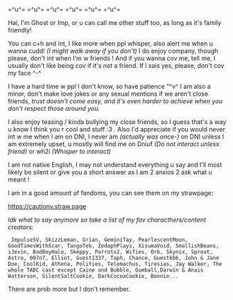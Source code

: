   =^u^= =^u^= =^u^= =^u^= =^u^= =^u^=

 Hai, I'm Ghost or Imp, or u can call me other stuff too, as long as it's family friendly!

  You can c+h and int, I like more when ppl whisper, also alert me when u wanna cudd! _(I might walk away if you don't)_ I do enjoy company, though please, don't int when I'm w friends ! And if you wanna cov me, tell me, I usually don't like being cov if it's not a friend. If I sais yes, please, don't cov my face ^-^

I have a hard time w ppl I don't know, so have patience "^v^
 I am also a minor, don't make love jokes or any sexual mentions if we aren't close friends, _trust doesn't come easy, and it's even harder to achieve when you don't respect those around you._

I also enjoy teasing / kinda bullying my close friends, so I guess that's a way u know I think you r cool and stuff :3 . Also I'd appreciate if you would never int w me when I am on DNI, I never am _(actually was once-)_ on DNI unless I am extremely upset, u mostly will find me on Dniuf _(Do not interact unless friend)_ or wh2i _(Whisper to interact)_

 I am not native English, I may not understand everything u say and I'll most likely be silent or give you a short answer as I am 2 anxios 2 ask what u meant !

   I am in a good amount of fandoms, you can see them on my strawpage:

   https://cautionv.straw.page

  _Idk what to say anymore so take a list of my fav characthers/content creators:_

     ImpulseSV, SkizzLeman, Grian, GeminiTay, PearlescentMoon, GoodTimesWithScar, TangoTek, ZedaphPlays, XisumaVoid, SmallishBeans, iJevin, BadBoyHalo, Skeppy, Parrotx2, Wifies, Orb, Skynix, Sprout, Astro, 007n7, Elliot, Guest1337, Taph, Chance, Guest666, John & Jane Doe, CoolKid, Athena, Polities, Telemachus, Tiresias, Jay Walker, The whole TADC cast except Caine and Bubble, Gumball,Darwin & Anais Watterson, SilentSaltCookie, DarkCocoaCookie, Bonnie...

 There are prob more but I don't remember. 
